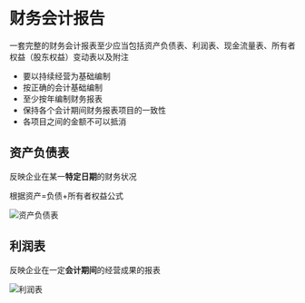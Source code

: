 # 财务会计报告

一套完整的财务会计报表至少应当包括资产负债表、利润表、现金流量表、所有者权益（股东权益）变动表以及附注

* 要以持续经营为基础编制
* 按正确的会计基础编制
* 至少按年编制财务报表
* 保持各个会计期间财务报表项目的一致性
* 各项目之间的金额不可以抵消

## 资产负债表

反映企业在某一**特定日期**的财务状况

根据资产=负债+所有者权益公式

![资产负债表](http://a0.att.hudong.com/62/14/01300000239271122890143701236.jpg)

## 利润表

反映企业在一定**会计期间**的经营成果的报表

![利润表](http://www.canet.com.cn/uploads/allimg/c151121/144Q1411P1930-3I04.jpg)
